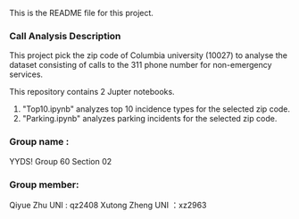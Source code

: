 This is the README file for this project.

### Call Analysis Description
This project pick the zip code of Columbia university (10027) to analyse the dataset consisting of calls to the 311 phone number for non-emergency services.

This repository contains 2 Jupter notebooks.
1. "Top10.ipynb" analyzes top 10 incidence types for the selected zip code.
2. "Parking.ipynb" analyzes parking incidents for the selected zip code.


### Group name : 
YYDS!
Group 60  Section 02


### Group member:

Qiyue Zhu  UNI : qz2408
Xutong Zheng  UNI ：xz2963